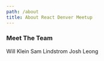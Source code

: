 ```yaml
---
path: /about
title: About React Denver Meetup
---
```


### Meet The Team

Will Klein
Sam Lindstrom
Josh Leong
